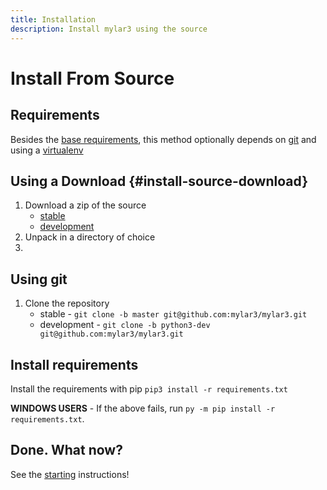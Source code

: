 ```yaml
---
title: Installation
description: Install mylar3 using the source
---
```

# Install From Source

## Requirements

Besides the [base requirements](base_requirements), this method optionally depends on [git](https.www.git-scm.com) and using a [virtualenv](https://docs.python.org/3/library/venv.html)

## Using a Download {#install-source-download}

1. Download a zip of the source
    * [stable](https://github.com/mylar3/mylar3/archive/refs/heads/master.zip)
    * [development](https://github.com/mylar3/mylar3/archive/refs/heads/python3-dev.zip)
1. Unpack in a directory of choice
1. 

## Using git
1. Clone the repository
    * stable - ```git clone -b master git@github.com:mylar3/mylar3.git```
    * development - ```git clone -b python3-dev git@github.com:mylar3/mylar3.git```

## Install requirements

Install the requirements with pip ```pip3 install -r requirements.txt```

**WINDOWS USERS** - If the above fails, run ```py -m pip install -r requirements.txt```.

## Done. What now?

See the [starting](running) instructions!